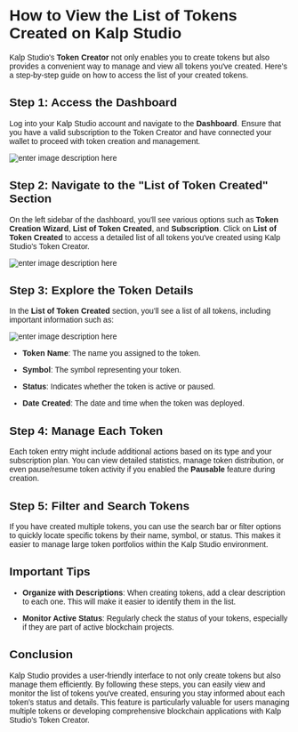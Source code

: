 <style> body {  font-family: "Source Sans 3", sans-serif!important; }</style>
<link href="https://fonts.googleapis.com/css2?family=Source+Sans+3:ital,wght@0,200..900;1,200..900&display=swap" rel="stylesheet">    <link rel="stylesheet" href="https://fonts.googleapis.com/icon?family=Material+Icons">

# How to View the List of Tokens Created on Kalp Studio
  

Kalp Studio's **Token Creator** not only enables you to create tokens but also provides a convenient way to manage and view all tokens you've created. Here’s a step-by-step guide on how to access the list of your created tokens.
  

## Step 1: Access the Dashboard

Log into your Kalp Studio account and navigate to the **Dashboard**. Ensure that you have a valid subscription to the Token Creator and have connected your wallet to proceed with token creation and management.

![enter image description here](https://docs-images-kalp-studio.s3.ap-south-1.amazonaws.com/Token+creator/6.png)
  

## Step 2: Navigate to the "List of Token Created" Section

On the left sidebar of the dashboard, you’ll see various options such as **Token Creation Wizard**, **List of Token Created**, and **Subscription**. Click on **List of Token Created** to access a detailed list of all tokens you've created using Kalp Studio’s Token Creator.

![enter image description here](https://docs-images-kalp-studio.s3.ap-south-1.amazonaws.com/Token+creator/7.png)
  

## Step 3: Explore the Token Details

In the **List of Token Created** section, you’ll see a list of all tokens, including important information such as:

 ![enter image description here](https://docs-images-kalp-studio.s3.ap-south-1.amazonaws.com/Token+creator/19.png)

-  **Token Name**: The name you assigned to the token.

-  **Symbol**: The symbol representing your token.

-  **Status**: Indicates whether the token is active or paused.

-  **Date Created**: The date and time when the token was deployed.



## Step 4: Manage Each Token

Each token entry might include additional actions based on its type and your subscription plan. You can view detailed statistics, manage token distribution, or even pause/resume token activity if you enabled the **Pausable** feature during creation.



## Step 5: Filter and Search Tokens

If you have created multiple tokens, you can use the search bar or filter options to quickly locate specific tokens by their name, symbol, or status. This makes it easier to manage large token portfolios within the Kalp Studio environment.

  

## Important Tips

-  **Organize with Descriptions**: When creating tokens, add a clear description to each one. This will make it easier to identify them in the list.

-  **Monitor Active Status**: Regularly check the status of your tokens, especially if they are part of active blockchain projects.

  

## Conclusion

Kalp Studio provides a user-friendly interface to not only create tokens but also manage them efficiently. By following these steps, you can easily view and monitor the list of tokens you've created, ensuring you stay informed about each token’s status and details. This feature is particularly valuable for users managing multiple tokens or developing comprehensive blockchain applications with Kalp Studio’s Token Creator.